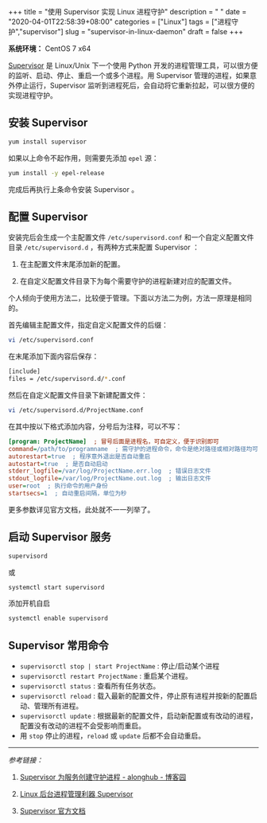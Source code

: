 +++
title = "使用 Supervisor 实现 Linux 进程守护"
description = " "
date = "2020-04-01T22:58:39+08:00"
categories = ["Linux"]
tags = ["进程守护","supervisor"]
slug = "supervisor-in-linux-daemon"
draft = false
+++

**系统环境：** CentOS 7 x64

[Supervisor](http://supervisord.org/) 是 Linux/Unix 下一个使用 Python 开发的进程管理工具，可以很方便的监听、启动、停止、重启一个或多个进程。用 Supervisor 管理的进程，如果意外停止运行，Supervisor 监听到进程死后，会自动将它重新拉起，可以很方便的实现进程守护。

## 安装 Supervisor

```bash
yum install supervisor
```

如果以上命令不起作用，则需要先添加 `epel` 源：

```bash
yum install -y epel-release
```

完成后再执行上条命令安装 Supervisor 。


## 配置 Supervisor

安装完后会生成一个主配置文件 `/etc/supervisord.conf` 和一个自定义配置文件目录 `/etc/supervisord.d` ，有两种方式来配置 Supervisor ：

1. 在主配置文件末尾添加新的配置。

2. 在自定义配置文件目录下为每个需要守护的进程新建对应的配置文件。

个人倾向于使用方法二，比较便于管理。下面以方法二为例，方法一原理是相同的。

首先编辑主配置文件，指定自定义配置文件的后缀：

```bash
vi /etc/supervisord.conf
```

在末尾添加下面内容后保存：

```bash
[include]
files = /etc/supervisord.d/*.conf
```

然后在自定义配置文件目录下新建配置文件：

```bash
vi /etc/supervisord.d/ProjectName.conf
```

在其中按以下格式添加内容，分号后为注释，可以不写：

```ini
[program: ProjectName]  ; 冒号后面是进程名，可自定义，便于识别即可
command=/path/to/programname  ; 需守护的进程命令，命令是绝对路径或相对路径均可
autorestart=true  ; 程序意外退出是否自动重启
autostart=true  ; 是否自动启动
stderr_logfile=/var/log/ProjectName.err.log  ; 错误日志文件
stdout_logfile=/var/log/ProjectName.out.log  ; 输出日志文件
user=root  ; 执行命令的用户身份
startsecs=1  ; 自动重启间隔，单位为秒
```

更多参数详见官方文档，此处就不一一列举了。

## 启动 Supervisor 服务

```bash
supervisord
```

或

```bash
systemctl start supervisord
```

添加开机自启

```bash
systemctl enable supervisord
```

## Supervisor 常用命令

* `supervisorctl stop | start ProjectName` : 停止/启动某个进程
* `supervisorctl restart ProjectName` : 重启某个进程。
* `supervisorctl status` : 查看所有任务状态。
* `supervisorctl reload` : 载入最新的配置文件，停止原有进程并按新的配置启动、管理所有进程。
* `supervisorctl update` : 根据最新的配置文件，启动新配置或有改动的进程，配置没有改动的进程不会受影响而重启。
* 用 `stop` 停止的进程，`reload` 或 `update` 后都不会自动重启。

---

*参考链接：*

1. [Supervisor 为服务创建守护进程 - alonghub - 博客园](https://www.cnblogs.com/along21/p/10255681.html)

2. [Linux 后台进程管理利器 Supervisor](https://kuanghy.github.io/2016/03/21/supervisor)

3. [Supervisor 官方文档](http://supervisord.org/)